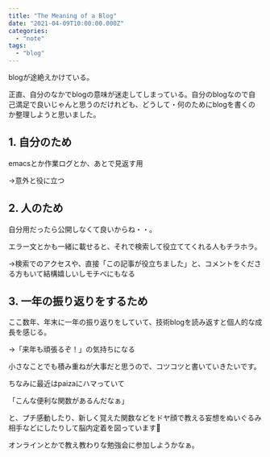 ```yaml
---
title: "The Meaning of a Blog"
date: "2021-04-09T10:00:00.000Z"
categories: 
  - "note"
tags: 
  - "blog"
---
```



blogが途絶えかけている。

正直、自分のなかでblogの意味が迷走してしまっている。自分のblogなので自己満足で良いじゃんと思うのだけれども、どうして・何のためにblogを書くのか整理しようと思いました。
  
## 1. 自分のため
emacsとか作業ログとか、あとで見返す用
  
→意外と役に立つ
  
## 2. 人のため
自分用だったら公開しなくて良いからね・・。
  
エラー文とかも一緒に載せると、それで検索して役立ててくれる人もチラホラ。
  
→検索でのアクセスや、直接「この記事が役立ちました」と、コメントをくださる方もいて結構嬉しいしモチベにもなる
  
## 3. 一年の振り返りをするため
  
ここ数年、年末に一年の振り返りをしていて、技術blogを読み返すと個人的な成長を感じる。
  
→「来年も頑張るぞ！」の気持ちになる
  
  
小さなことでも積み重ねが大事だと思うので、コツコツと書いていきたいです。
  
  
ちなみに最近はpaizaにハマっていて

「こんな便利な関数があるんだなぁ」

と、プチ感動したり、新しく覚えた関数などをドヤ顔で教える妄想をぬいぐるみ相手などにしたりして脳内定着を図っています🧸

オンラインとかで教え教わりな勉強会に参加しようかなぁ。
